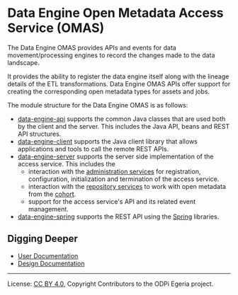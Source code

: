 <!-- SPDX-License-Identifier: CC-BY-4.0 -->
<!-- Copyright Contributors to the ODPi Egeria project. -->

# Data Engine Open Metadata Access Service (OMAS)
The Data Engine OMAS provides APIs and events for data movement/processing engines to record the changes made to the data landscape. 

It provides the ability to register the data engine itself along with the lineage details of the ETL transformations. 
Data Engine OMAS APIs offer support for creating the corresponding open metadata types for assets and jobs.
  

The module structure for the Data Engine OMAS is as follows:

* [data-engine-api](data-engine-api) supports the common Java classes that are used both by the client and the server. 
This includes the Java API, beans and REST API structures.
* [data-engine-client](data-engine-client) supports the Java client library that allows applications and tools to call the remote REST APIs.
* [data-engine-server](data-engine-server) supports the server side implementation of the access service.
 This includes the
  * interaction with the [administration services](../../admin-services) for
    registration, configuration, initialization and termination of the access service.
  * interaction with the [repository services](../../repository-services) to work with open metadata from the
    [cohort](../../repository-services/docs/open-metadata-repository-cohort.md).
  * support for the access service's API and its related event management.
* [data-engine-spring](data-engine-spring) supports the REST API using the [Spring](../../../developer-resources/Spring.md) libraries.


## Digging Deeper

* [User Documentation](docs/user)
* [Design Documentation](docs/design)


----
License: [CC BY 4.0](https://creativecommons.org/licenses/by/4.0/),
Copyright Contributors to the ODPi Egeria project.